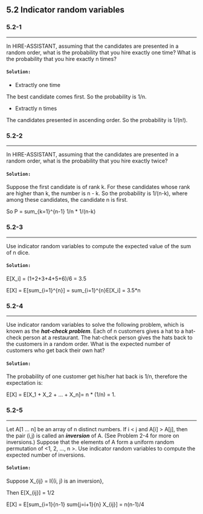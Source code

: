 ## 5.2 Indicator random variables

### 5.2-1
***
In HIRE-ASSISTANT, assuming that the candidates are presented in a random order, what is the probability that you hire exactly 
one time? What is the probability that you hire exactly n times?

#### `Solution:`
* Extractly one time

The best candidate comes first. So the probability is 1/n.

* Extractly n times

The candidates presented in ascending order. So the probability is 1/(n!).

### 5.2-2
***
In HIRE-ASSISTANT, assuming that the candidates are presented in a random order, what is the probability that you hire exactly twice?

#### `Solution:`
Suppose the first candidate is of rank k. For these candidates whose rank are higher than k, the number is n - k. So the probability 
is 1/(n-k), where among these candidates, the candidate n is  first.

So P = sum_{k=1}^{n-1} 1/n * 1/(n-k) 

### 5.2-3
***
Use indicator random variables to compute the expected value of the sum of n dice.

#### `Solution:`
E[X_i] = (1+2+3+4+5+6)/6 = 3.5

E[X] = E[sum_{i=1}^{n}] = sum_{i=1}^{n}E[X_i] = 3.5*n

### 5.2-4
***
Use indicator random variables to solve the following problem, which is known as the __*hat-check problem*__. Each of n customers 
gives a hat to a hat-check person at a restaurant. The hat-check person gives the hats back to the customers in a random order. 
What is the expected number of customers who get back their own hat?

#### `Solution:`
The probability of one customer get his/her hat back is 1/n, therefore the expectation is:

E[X] = E[X_1 + X_2 + ... + X_n]= n * (1/n) = 1.

### 5.2-5
***
Let A[1 ... n] be an array of n distinct numbers. If i < j and A[i] > A[j], then the pair (i,j) is called an __*inversion*__ 
of A. (See Problem 2-4 for more on inversions.) Suppose that the elements of A form a uniform random permutation of 
<1, 2, ..., n >. Use indicator random variables to compute the expected number of inversions.

#### `Solution:`
Suppose X_{ij} = I{(i, j)  is an inversion},

Then E[X_{ij}] = 1/2

E[X] = E[sum_{i=1}{n-1} sum{j=i+1}{n} X_{ij}] = n(n-1)/4
